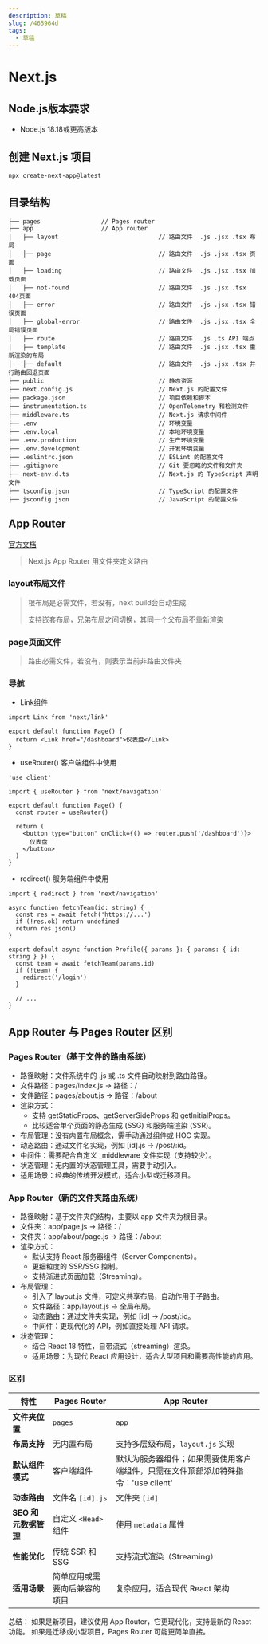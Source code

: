 ```yaml
---
description: 草稿
slug: /465964d
tags: 
  - 草稿
---
```

# Next.js

## Node.js版本要求

- Node.js 18.18或更高版本

## 创建 Next.js 项目

```bash
npx create-next-app@latest   
```

## 目录结构

```text
├── pages                 // Pages router
├── app                   // App router
│   ├── layout                            // 路由文件  .js .jsx .tsx 布局
│   ├── page                              // 路由文件  .js .jsx .tsx 页面
│   ├── loading                           // 路由文件  .js .jsx .tsx 加载页面
│   ├── not-found                         // 路由文件  .js .jsx .tsx 404页面
│   ├── error                             // 路由文件  .js .jsx .tsx 错误页面
│   ├── global-error                      // 路由文件  .js .jsx .tsx 全局错误页面
│   ├── route                             // 路由文件  .js .ts API 端点
│   ├── template                          // 路由文件  .js .jsx .tsx 重新渲染的布局
│   ├── default                           // 路由文件  .js .jsx .tsx 并行路由回退页面
├── public                                // 静态资源
├── next.config.js                        // Next.js 的配置文件
├── package.json                          // 项目依赖和脚本
├── instrumentation.ts                    // OpenTelemetry 和检测文件
├── middleware.ts                         // Next.js 请求中间件
├── .env                                  // 环境变量
├── .env.local                            // 本地环境变量
├── .env.production                       // 生产环境变量
├── .env.development                      // 开发环境变量
├── .eslintrc.json                        // ESLint 的配置文件
├── .gitignore                            // Git 要忽略的文件和文件夹
├── next-env.d.ts                         // Next.js 的 TypeScript 声明文件
├── tsconfig.json                         // TypeScript 的配置文件
├── jsconfig.json                         // JavaScript 的配置文件
```

## App Router

[官方文档](https://nextjscn.org/docs/app/building-your-application/routing)

> Next.js App Router 用文件夹定义路由

### layout布局文件

> 根布局是必需文件，若没有，next build会自动生成
>
> 支持嵌套布局，兄弟布局之间切换，其同一个父布局不重新渲染

### page页面文件

> 路由必需文件，若没有，则表示当前非路由文件夹

### 导航

- Link组件

```tsx
import Link from 'next/link'
 
export default function Page() {
  return <Link href="/dashboard">仪表盘</Link>
}
```

- useRouter() 客户端组件中使用

```tsx
'use client'
 
import { useRouter } from 'next/navigation'
 
export default function Page() {
  const router = useRouter()
 
  return (
    <button type="button" onClick={() => router.push('/dashboard')}>
      仪表盘
    </button>
  )
}
```

- redirect() 服务端组件中使用

```tsx
import { redirect } from 'next/navigation'
 
async function fetchTeam(id: string) {
  const res = await fetch('https://...')
  if (!res.ok) return undefined
  return res.json()
}
 
export default async function Profile({ params }: { params: { id: string } }) {
  const team = await fetchTeam(params.id)
  if (!team) {
    redirect('/login')
  }
 
  // ...
}
```

## App Router 与 Pages Router 区别

### Pages Router（基于文件的路由系统）

- 路径映射：文件系统中的 .js 或 .ts 文件自动映射到路由路径。
- 文件路径：pages/index.js → 路径：/
- 文件路径：pages/about.js → 路径：/about
- 渲染方式：
  - 支持 getStaticProps、getServerSideProps 和 getInitialProps。
  - 比较适合单个页面的静态生成 (SSG) 和服务端渲染 (SSR)。
- 布局管理：没有内置布局概念，需手动通过组件或 HOC 实现。
- 动态路由：通过文件名实现，例如 [id].js → /post/:id。
- 中间件：需要配合自定义 _middleware 文件实现（支持较少）。
- 状态管理：无内置的状态管理工具，需要手动引入。
- 适用场景：经典的传统开发模式，适合小型或迁移项目。

### App Router（新的文件夹路由系统）

- 路径映射：基于文件夹的结构，主要以 app 文件夹为根目录。
- 文件夹：app/page.js → 路径：/
- 文件夹：app/about/page.js → 路径：/about
- 渲染方式：
  - 默认支持 React 服务器组件（Server Components）。
  - 更细粒度的 SSR/SSG 控制。
  - 支持渐进式页面加载（Streaming）。
- 布局管理：
  - 引入了 layout.js 文件，可定义共享布局，自动作用于子路由。
  - 文件路径：app/layout.js → 全局布局。
  - 动态路由：通过文件夹实现，例如 [id] → /post/:id。
  - 中间件：更现代化的 API，例如直接处理 API 请求。
- 状态管理：
  - 结合 React 18 特性，自带流式（streaming）渲染。
  - 适用场景：为现代 React 应用设计，适合大型项目和需要高性能的应用。

### 区别

| 特性                 | Pages Router                 | App Router                       |
| -------------------- | ---------------------------- | -------------------------------- |
| **文件夹位置**       | `pages`                      | `app`                            |
| **布局支持**         | 无内置布局                   | 支持多层级布局，`layout.js` 实现 |
| **默认组件模式**     | 客户端组件                   | 默认为服务器组件；如果需要使用客户端组件，只需在文件顶部添加特殊指令：'use client'                |
| **动态路由**         | 文件名 `[id].js`             | 文件夹 `[id]`                    |
| **SEO 和元数据管理** | 自定义 `<Head>` 组件         | 使用 `metadata` 属性             |
| **性能优化**         | 传统 SSR 和 SSG              | 支持流式渲染（Streaming）        |
| **适用场景**         | 简单应用或需要向后兼容的项目 | 复杂应用，适合现代 React 架构    |

总结：
如果是新项目，建议使用 App Router，它更现代化，支持最新的 React 功能。
如果是迁移或小型项目，Pages Router 可能更简单直接。
